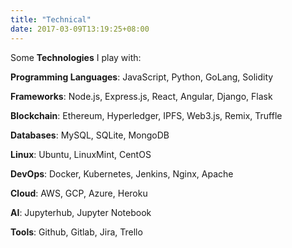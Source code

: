 ```yaml
---
title: "Technical"
date: 2017-03-09T13:19:25+08:00
---
```


Some **Technologies** I play with:

**Programming Languages**: JavaScript, Python, GoLang, Solidity

**Frameworks**: Node.js, Express.js, React, Angular, Django, Flask

**Blockchain**: Ethereum, Hyperledger, IPFS, Web3.js, Remix, Truffle

**Databases**: MySQL, SQLite, MongoDB

**Linux**: Ubuntu, LinuxMint, CentOS

**DevOps**: Docker, Kubernetes, Jenkins, Nginx, Apache

**Cloud**: AWS, GCP, Azure, Heroku

**AI**: Jupyterhub, Jupyter Notebook

**Tools**: Github, Gitlab, Jira, Trello
